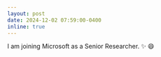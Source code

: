 ```yaml
---
layout: post
date: 2024-12-02 07:59:00-0400
inline: true
---
```


I am joining Microsoft as a Senior Researcher. :sparkles: :smile:
